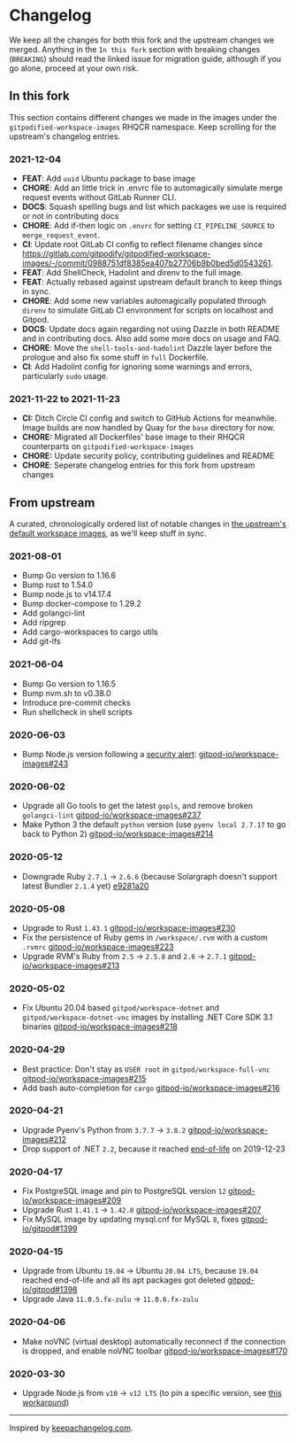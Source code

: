 <!-- markdowmlint-disable MD004 -->
# Changelog

We keep all the changes for both this fork and the upstream changes we merged. Anything in the `In this fork` section with breaking changes (`BREAKING`) should read the linked issue for migration guide, although if you go alone, proceed at your own risk.

## In this fork

This section contains different changes we made in the images under the `gitpodified-workspace-images` RHQCR namespace. Keep scrolling for the upstream's changelog entries.

### 2021-12-04

- **FEAT**: Add `uuid` Ubuntu package to base image
- **CHORE**: Add an little trick in .envrc file to automagically simulate merge request events without GitLab Runner CLI.
- **DOCS**: Squash spelling bugs and list which packages we use is required or not in contributing docs
- **CHORE**: Add if-then logic on `.envrc` for setting `CI_PIPELINE_SOURCE` to `merge_request_event`.
- **CI**: Update root GitLab CI config to reflect filename changes since <https://gitlab.com/gitpodify/gitpodified-workspace-images/-/commit/0988751df8385ea407b27706b9b0bed5d0543261>.
- **FEAT**: Add ShellCheck, Hadolint and direnv to the full image.
- **FEAT**: Actually rebased against upstream default branch to keep things in sync.
- **CHORE**: Add some new variables automagically populated through `direnv` to simulate GitLab CI environment for scripts on localhost and Gitpod.
- **DOCS**: Update docs again regarding not using Dazzle in both README and in contributing docs. Also add some more docs on usage and FAQ.
- **CHORE**: Move the `shell-tools-and-hadolint` Dazzle layer before the prologue and also fix some stuff in `full` Dockerfile.
- **CI**: Add Hadolint config for ignoring some warnings and errors, particularly `sudo` usage.

### 2021-11-22 to 2021-11-23

- **CI:** Ditch Circle CI config and switch to GitHub Actions for meanwhile. Image builds are now handled by Quay for the `base` directory for now.
- **CHORE:** Migrated all Dockerfiles' base image to their RHQCR counterparts on `gitpodified-workspace-images`
- **CHORE:** Update security policy, contributing guidelines and README
- **CHORE**: Seperate changelog entries for this fork from upstream changes

## From upstream

A curated, chronologically ordered list of notable changes in [the upstream's default workspace images](https://hub.docker.com/r/gitpod/workspace-full), as we'll keep stuff in sync.

### 2021-08-01

- Bump Go version to 1.16.6
- Bump rust to 1.54.0
- Bump node.js to v14.17.4
- Bump docker-compose to 1.29.2
- Add golangci-lint
- Add ripgrep
- Add cargo-workspaces to cargo utils
- Add git-lfs

### 2021-06-04

- Bump Go version to 1.16.5
- Bump nvm.sh to v0.38.0
- Introduce pre-commit checks
- Run shellcheck in shell scripts

### 2020-06-03

- Bump Node.js version following a [security alert](https://twitter.com/liran_tal/status/1267519052731289600): [gitpod-io/workspace-images#243](https://github.com/gitpod-io/workspace-images/pull/243)

### 2020-06-02

- Upgrade all Go tools to get the latest `gopls`, and remove broken `golangci-lint` [gitpod-io/workspace-images#237](https://github.com/gitpod-io/workspace-images/pull/237)
- Make Python 3 the default `python` version (use `pyenv local 2.7.17` to go back to Python 2) [gitpod-io/workspace-images#214](https://github.com/gitpod-io/workspace-images/pull/214)

### 2020-05-12

- Downgrade Ruby `2.7.1` → `2.6.6` (because Solargraph doesn't support latest Bundler `2.1.4` yet) [e9281a20](https://github.com/gitpod-io/workspace-images/commit/e9281a207c4c6b4c7df2e91e9ec81f36ed0652ae)

### 2020-05-08

- Upgrade to Rust `1.43.1` [gitpod-io/workspace-images#230](https://github.com/gitpod-io/workspace-images/pull/230)
- Fix the persistence of Ruby gems in `/workspace/.rvm` with a custom `.rvmrc` [gitpod-io/workspace-images#223](https://github.com/gitpod-io/workspace-images/pull/223)
- Upgrade RVM's Ruby from `2.5` → `2.5.8` and `2.6` → `2.7.1` [gitpod-io/workspace-images#213](https://github.com/gitpod-io/workspace-images/pull/213)

### 2020-05-02

- Fix Ubuntu 20.04 based `gitpod/workspace-dotnet` and `gitpod/workspace-dotnet-vnc` images by installing .NET Core SDK 3.1 binaries [gitpod-io/workspace-images#218](https://github.com/gitpod-io/workspace-images/pull/218)

### 2020-04-29

- Best practice: Don't stay as `USER root` in `gitpod/workspace-full-vnc` [gitpod-io/workspace-images#215](https://github.com/gitpod-io/workspace-images/pull/215)
- Add bash auto-completion for `cargo` [gitpod-io/workspace-images#216](https://github.com/gitpod-io/workspace-images/pull/216)

### 2020-04-21

- Upgrade Pyenv's Python from `3.7.7` → `3.8.2` [gitpod-io/workspace-images#212](https://github.com/gitpod-io/workspace-images/pull/212)
- Drop support of .NET `2.2`, because it reached [end-of-life](https://dotnet.microsoft.com/platform/support/policy/dotnet-core) on 2019-12-23

### 2020-04-17

- Fix PostgreSQL image and pin to PostgreSQL version `12` [gitpod-io/workspace-images#209](https://github.com/gitpod-io/workspace-images/pull/209)
- Upgrade Rust `1.41.1` → `1.42.0` [gitpod-io/workspace-images#207](https://github.com/gitpod-io/workspace-images/pull/207)
- Fix MySQL image by updating mysql.cnf for MySQL `8`, fixes [gitpod-io/gitpod#1399](https://github.com/gitpod-io/gitpod/issues/1399)

### 2020-04-15

- Upgrade from Ubuntu `19.04` → Ubuntu `20.04 LTS`, because `19.04` reached end-of-life and all its apt packages got deleted [gitpod-io/gitpod#1398](https://github.com/gitpod-io/gitpod/issues/1398)
- Upgrade Java `11.0.5.fx-zulu` → `11.0.6.fx-zulu`

### 2020-04-06

- Make noVNC (virtual desktop) automatically reconnect if the connection is dropped, and enable noVNC toolbar [gitpod-io/workspace-images#170](https://github.com/gitpod-io/workspace-images/pull/170)

### 2020-03-30

- Upgrade Node.js from `v10` → `v12 LTS` (to pin a specific version, see [this workaround](https://github.com/gitpod-io/workspace-images/pull/178#issuecomment-602465333))

---
Inspired by [keepachangelog.com](https://keepachangelog.com/).
